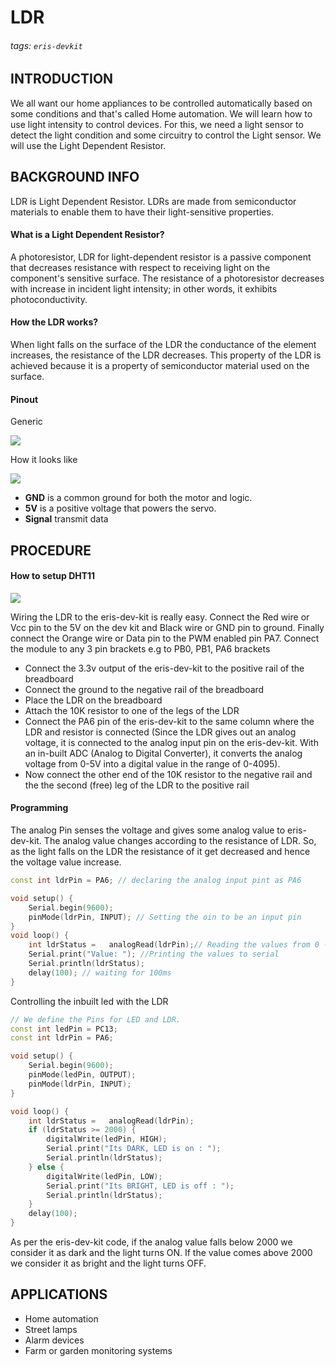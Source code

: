 # LDR
###### tags: `eris-devkit`

## INTRODUCTION
We all want our home appliances to be controlled automatically based on some conditions and that's called Home automation. We will learn how to use light intensity to control devices. For this, we need a light sensor to detect the light condition and some circuitry to control the Light sensor. We will use the Light Dependent Resistor.


## BACKGROUND INFO
LDR is Light Dependent Resistor. LDRs are made from semiconductor materials to enable them to have their light-sensitive properties. 

#### What is a Light Dependent Resistor?
A photoresistor, LDR for light-dependent resistor is a passive component that decreases resistance with respect to receiving  light on the component's sensitive surface. The resistance of a photoresistor decreases with increase in incident light intensity; in other words, it exhibits photoconductivity.

#### How the LDR works?
When light falls on the surface of the LDR the conductance of the element increases, the resistance of the LDR decreases. This property of the LDR is achieved because it is a property of semiconductor material used on the surface.

#### Pinout

Generic

![](https://i.imgur.com/ExTQzjt.png)

How it looks like

![](https://i.imgur.com/46eWuFM.jpg)


* **GND** is a common ground for both the motor and logic.
* **5V** is a positive voltage that powers the servo.
* **Signal** transmit data

## PROCEDURE
#### How to setup DHT11

![](https://i.imgur.com/5EJQfHl.jpg)

Wiring the LDR to the eris-dev-kit is really easy.
Connect the Red wire or Vcc pin to the 5V on the dev kit and Black wire or GND pin to ground. Finally connect the Orange wire or Data pin to the PWM enabled pin PA7.
Connect the module to any 3 pin brackets e.g to PB0, PB1, PA6 brackets

- Connect the 3.3v output of the eris-dev-kit to the positive rail of the breadboard
- Connect the ground to the negative rail of the breadboard
- Place the LDR on the breadboard
- Attach the 10K resistor to one of the legs of the LDR
- Connect the PA6 pin of the eris-dev-kit to the same column where the LDR and resistor is connected (Since the LDR gives out an analog voltage, it is connected to the analog input pin on the eris-dev-kit. With an in-built ADC (Analog to Digital Converter), it converts the analog voltage from 0-5V into a digital value in the range of 0-4095).
-  Now connect the other end of the 10K resistor to the negative rail and the the second (free) leg of the LDR to the positive rail


#### Programming
The analog Pin senses the voltage and gives some analog value to eris-dev-kit. The analog value changes according to the resistance of LDR. So, as the light falls on the LDR the resistance of it get decreased and hence the voltage value increase.

```cpp
const int ldrPin = PA6; // declaring the analog input pint as PA6

void setup() {
    Serial.begin(9600);
    pinMode(ldrPin, INPUT); // Setting the oin to be an input pin
}
void loop() {
    int ldrStatus =   analogRead(ldrPin);// Reading the values from 0 - 4095
    Serial.print("Value: "); //Printing the values to serial
    Serial.println(ldrStatus);
    delay(100); // waiting for 100ms
}

```

Controlling the inbuilt led with the LDR

```cpp
// We define the Pins for LED and LDR.
const int ledPin = PC13;
const int ldrPin = PA6;

void setup() {
    Serial.begin(9600);
    pinMode(ledPin, OUTPUT);
    pinMode(ldrPin, INPUT);
}

void loop() {
    int ldrStatus =   analogRead(ldrPin);
    if (ldrStatus >= 2000) {
        digitalWrite(ledPin, HIGH);
        Serial.print("Its DARK, LED is on : ");
        Serial.println(ldrStatus);
    } else {
        digitalWrite(ledPin, LOW);
        Serial.print("Its BRIGHT, LED is off : ");
        Serial.println(ldrStatus);
    }
    delay(100);
}

```
As per the eris-dev-kit code, if the analog value falls below 2000 we consider it as dark and the light turns ON. If the value comes above 2000 we consider it as bright and the light turns OFF.

## APPLICATIONS
- Home automation
- Street lamps
- Alarm devices
- Farm or garden monitoring systems
